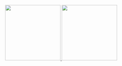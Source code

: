 


<p align="left">
<a href="https://github.com/prasetiyo-2020">
  <img height="180em" src="https://github-readme-stats-eight-theta.vercel.app/api?username=prasetiyo-2020&show_icons=true&theme=algolia&include_all_commits=true&count_private=true"/>
  <img height="180em" src="https://github-readme-stats-eight-theta.vercel.app/api/top-langs/?username=prasetiyo-2020&layout=compact&langs_count=8&theme=algolia"/>
</a>
</p>
<!---
prasetiyo-2020/prasetiyo-2020 is a ✨ special ✨ repository because its `README.md` (this file) appears on your GitHub profile.
You can click the Preview link to take a look at your changes.
--->

